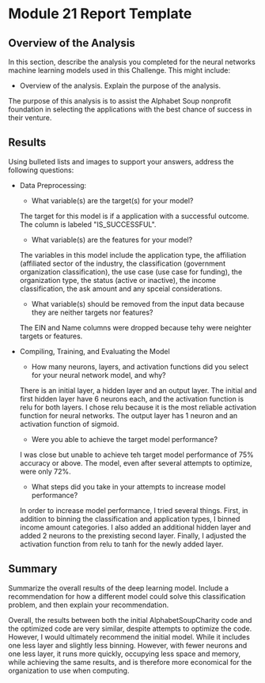 # Module 21 Report Template

## Overview of the Analysis

In this section, describe the analysis you completed for the neural networks machine learning models used in this Challenge. This might include:

* Overview of the analysis. Explain the purpose of the analysis.

The purpose of this analysis is to assist the Alphabet Soup nonprofit foundation in selecting the applications with the best chance of success in their venture.

## Results
Using bulleted lists and images to support your answers, address the following questions:

* Data Preprocessing:
    * What variable(s) are the target(s) for your model?
    
    The target for this model is if a application with a successful outcome. The column is labeled "IS_SUCCESSFUL".
    
    * What variable(s) are the features for your model?
    
    The variables in this model include the application type, the affiliation (affiliated sector of the industry, the classification (government organization classification), the use case (use case for funding), the organization type, the status (active or inactive), the income classification, the ask amount and any spceial considerations. 
    
    * What variable(s) should be removed from the input data because they are neither targets nor features?
    
    The EIN and Name columns were dropped because tehy were neighter targets or features. 

* Compiling, Training, and Evaluating the Model

    * How many neurons, layers, and activation functions did you select for your neural network model, and why?
    
    There is an initial layer, a hidden layer and an output layer. The initial and first hidden layer have 6 neurons each, and the activation function is relu for both layers. I chose relu because it is the most reliable activation function for neural networks. The output layer has 1 neuron and an activation function of sigmoid. 
    
    * Were you able to achieve the target model performance?
    
    I was close but unable to achieve teh target model performance of 75% accuracy or above. The model, even after several attempts to optimize, were only 72%.
    
    * What steps did you take in your attempts to increase model performance?
    
    In order to increase model performance, I tried several things. First, in addition to binning the classification and application types, I binned income amount categories. I also added an additional hidden layer and added 2 neurons to the prexisting second layer. Finally, I adjusted the activation function from relu to tanh for the newly added layer. 
   
## Summary
Summarize the overall results of the deep learning model. Include a recommendation for how a different model could solve this classification problem, and then explain your recommendation.

Overall, the results between both the initial AlphabetSoupCharity code and the optimized code are very similar, despite attempts to optimize the code. However, I would ultimately recommend the initial model. While it includes one less layer and slightly less binning. However, with fewer neurons and one less layer, it runs more quickly, occupying less space and memory, while achieving the same results, and is therefore more economical for the organization to use when computing.